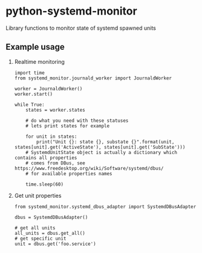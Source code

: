# python-systemd-monitor

Library functions to monitor state of systemd spawned units

## Example usage

1. Realtime monitoring

    ```
    import time
    from systemd_monitor.journald_worker import JournaldWorker

    worker = JournaldWorker()
    worker.start()

    while True:
        states = worker.states

        # do what you need with these statuses
        # lets print states for example

        for unit in states:
            print("Unit {}: state {}, substate {}".format(unit, states[unit].get('ActiveState'), states[unit].get('SubState')))
        # SystemdUnitState object is actually a dictionary which contains all properties
        # comes from DBus, see https://www.freedesktop.org/wiki/Software/systemd/dbus/
        # for available properties names

        time.sleep(60)
    ```

2. Get unit properties

    ```
    from systemd_monitor.systemd_dbus_adapter import SystemdDBusAdapter

    dbus = SystemdDBusAdapter()

    # get all units
    all_units = dbus.get_all()
    # get specific unit
    unit = dbus.get('foo.service')
    ```
